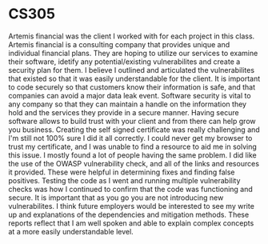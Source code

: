 # CS305
Artemis financial was the client I worked with for each project in this class. Artemis financial is a consulting company that provides unique and individual financial plans. They are hoping to utilize our services to examine their software, idetify any potential/existing vulnerabilites and create a security plan for them. I believe I outlined and articulated the vulnerabilites that existed so that it was easily understandable for the client. It is important to code securely so that customers know their information is safe, and that companies can avoid a major data leak event. Software security is vital to any company so that they can maintain a handle on the information they hold and the services they provide in a secure manner. Having secure software allows to build trust with your client and from there can help grow you business. Creating the self signed certificate was really challenging and I'm still not 100% sure I did it all correctly. I could never get my browser to trust my certificate, and I was unable to find a resource to aid me in solving this issue. I mostly found a lot of people having the same problem. I did like the use of the OWASP vulnerability check, and all of the links and resources it provided. These were helpful in determining fixes and finding false positives. Testing the code as I went and running multiple vulnerability checks was how I continued to confirm that the code was functioning and secure. It is important that as you go you are not introducing new vulnerabilites. I think future employers would be interested to see my write up and explanations of the dependencies and mitigation methods. These reports reflect that I am well spoken and able to explain complex concepts at a more easily understandable level. 
